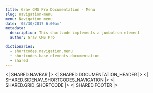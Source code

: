 ```yaml
---
title: Grav CMS Pro Documentation - Menu
slug: navigation-menu
menu: Navigation menu
date: '03/30/2017 6:00am'
metadata:
  description: This shortcode implements a jumbotron element
  author: Grav CMS Pro

dictionaries:
  - shortcodes.navigation.menu
  - shortcodes.base-elements-documentation
  - shared
---
```


<| SHARED.NAVBAR |>
<| SHARED.DOCUMENTATION_HEADER |>
<| SHARED.SIDENAV_SHORTCODES_NAVIGATION |>
<| SHARED.GRID_SHORTCODE |>
<| SHARED.FOOTER |>
